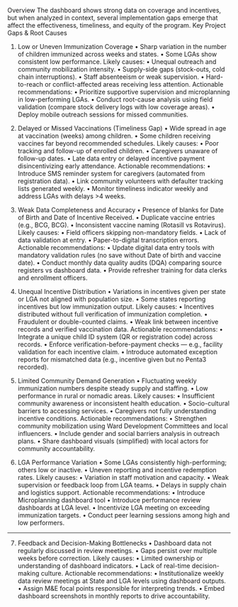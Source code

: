 Overview
The dashboard shows strong data on coverage and incentives, but when analyzed in context, several implementation gaps emerge that affect the effectiveness, timeliness, and equity of the program.
Key Project Gaps & Root Causes
1.	Low or Uneven Immunization Coverage
•	Sharp variation in the number of children immunized across weeks and states.
•	Some LGAs show consistent low performance.
Likely causes:
•	Unequal outreach and community mobilization intensity.
•	Supply-side gaps (stock-outs, cold chain interruptions).
•	Staff absenteeism or weak supervision.
•	Hard-to-reach or conflict-affected areas receiving less attention.
Actionable recommendations:
•	Prioritize supportive supervision and microplanning in low-performing LGAs.
•	Conduct root-cause analysis using field validation (compare stock delivery logs with low coverage areas).
•	Deploy mobile outreach sessions for missed communities.

2.	Delayed or Missed Vaccinations (Timeliness Gap)
•	Wide spread in age at vaccination (weeks) among children.
•	Some children receiving vaccines far beyond recommended schedules.
Likely causes:
•	Poor tracking and follow-up of enrolled children.
•	Caregivers unaware of follow-up dates.
•	Late data entry or delayed incentive payment disincentivizing early attendance.
Actionable recommendations:
•	Introduce SMS reminder system for caregivers (automated from registration data).
•	Link community volunteers with defaulter tracking lists generated weekly.
•	Monitor timeliness indicator weekly and address LGAs with delays >4 weeks.

3.	Weak Data Completeness and Accuracy
•	Presence of blanks for Date of Birth and Date of Incentive Received.
•	Duplicate vaccine entries (e.g., BCG, BCG).
•	Inconsistent vaccine naming (Rotasill vs Rotavirus).
Likely causes:
•	Field officers skipping non-mandatory fields.
•	Lack of data validation at entry.
•	Paper-to-digital transcription errors.
Actionable recommendations:
•	Update digital data entry tools with mandatory validation rules (no save without Date of birth and vaccine date).
•	Conduct monthly data quality audits (DQA) comparing source registers vs dashboard data.
•	Provide refresher training for data clerks and enrollment officers.

4.	Unequal Incentive Distribution
•	Variations in incentives given per state or LGA not aligned with population size.
•	Some states reporting incentives but low immunization output.
Likely causes:
•	Incentives distributed without full verification of immunization completion.
•	Fraudulent or double-counted claims.
•	Weak link between incentive records and verified vaccination data.
Actionable recommendations:
•	Integrate a unique child ID system (QR or registration code) across records.
•	Enforce verification-before-payment checks — e.g., facility validation for each incentive claim.
•	Introduce automated exception reports for mismatched data (e.g., incentive given but no Penta3 recorded).

5.	Limited Community Demand Generation
•	Fluctuating weekly immunization numbers despite steady supply and staffing.
•	Low performance in rural or nomadic areas.
Likely causes:
•	Insufficient community awareness or inconsistent health education.
•	Socio-cultural barriers to accessing services.
•	Caregivers not fully understanding incentive conditions.
Actionable recommendations:
•	Strengthen community mobilization using Ward Development Committees and local influencers.
•	Include gender and social barriers analysis in outreach plans.
•	Share dashboard visuals (simplified) with local actors for community accountability.

6.	LGA Performance Variation
•	Some LGAs consistently high-performing; others low or inactive.
•	Uneven reporting and incentive redemption rates.
Likely causes:
•	Variation in staff motivation and capacity.
•	Weak supervision or feedback loop from LGA teams.
•	Delays in supply chain and logistics support.
Actionable recommendations:
•	Introduce Microplanning dashboard tool
•	Introduce performance review dashboards at LGA level.
•	Incentivize LGA meeting on exceeding immunization targets.
•	Conduct peer learning sessions among high and low performers.
________________________________________
7.	Feedback and Decision-Making Bottlenecks
•	Dashboard data not regularly discussed in review meetings.
•	Gaps persist over multiple weeks before correction.
Likely causes:
•	Limited ownership or understanding of dashboard indicators.
•	Lack of real-time decision-making culture.
Actionable recommendations:
•	Institutionalize weekly data review meetings at State and LGA levels using dashboard outputs.
•	Assign M&E focal points responsible for interpreting trends.
•	Embed dashboard screenshots in monthly reports to drive accountability.

